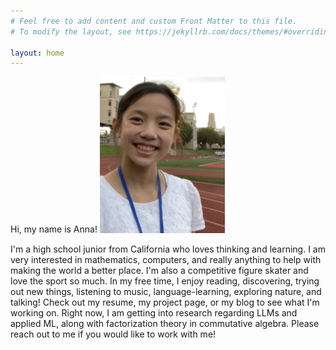 ```yaml
---
# Feel free to add content and custom Front Matter to this file.
# To modify the layout, see https://jekyllrb.com/docs/themes/#overriding-theme-defaults

layout: home
---
```

Hi, my name is Anna!
<img src="images\profilepic.png" alt="AnnaDeng" width="200" class="center"/>

I'm a high school junior from California who loves thinking and learning. I am very interested in mathematics, computers, and really anything to help with making the world a better place. I'm also a competitive figure skater and love the sport so much. In my free time, I enjoy reading, discovering, trying out new things, listening to music, language-learning, exploring nature, and talking! Check out my resume, my project page, or my blog to see what I'm working on. Right now, I am getting into research regarding LLMs and applied ML, along with factorization theory in commutative algebra. Please reach out to me if you would like to work with me!